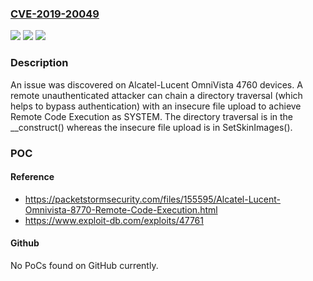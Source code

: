 ### [CVE-2019-20049](https://cve.mitre.org/cgi-bin/cvename.cgi?name=CVE-2019-20049)
![](https://img.shields.io/static/v1?label=Product&message=n%2Fa&color=blue)
![](https://img.shields.io/static/v1?label=Version&message=n%2Fa&color=blue)
![](https://img.shields.io/static/v1?label=Vulnerability&message=n%2Fa&color=brighgreen)

### Description

An issue was discovered on Alcatel-Lucent OmniVista 4760 devices. A remote unauthenticated attacker can chain a directory traversal (which helps to bypass authentication) with an insecure file upload to achieve Remote Code Execution as SYSTEM. The directory traversal is in the __construct() whereas the insecure file upload is in SetSkinImages().

### POC

#### Reference
- https://packetstormsecurity.com/files/155595/Alcatel-Lucent-Omnivista-8770-Remote-Code-Execution.html
- https://www.exploit-db.com/exploits/47761

#### Github
No PoCs found on GitHub currently.

